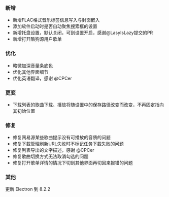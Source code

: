 ### 新增

- 新增FLAC格式音乐标签信息写入与封面嵌入
- 添加软件启动时是否自动聚焦搜索框的设置
- 新增托盘设置，默认关闭，可到设置开启，感谢@LasyIsLazy提交的PR
- 新增打开酷狗源用户歌单

### 优化

- 略微加深音量条底色
- 优化其他界面细节
- 优化英语翻译，感谢 @CPCer

### 更变

- 下载列表的歌曲下载、播放将随设置中的保存路径改变而改变，不再固定指向其初始位置

### 修复

- 修复网易源某些歌曲提示没有可播放的音质的问题
- 修复下载管理刷新URL失败时不标记任务下载失败的问题
- 修复列表导出的文字描述，感谢 @CPCer
- 修复歌曲切换方式无法取消勾选的问题
- 修复打开歌单详情的情况下切到其他界面再切回来报错的问题

### 其他

更新 Electron 到 8.2.2

